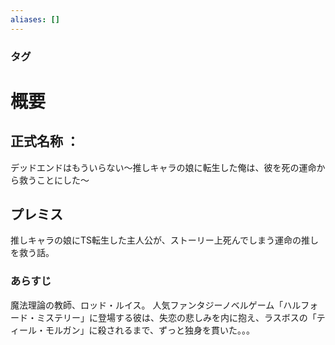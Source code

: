 ```yaml
---
aliases: []
---
```

### タグ
# 概要
## 正式名称 ：
デッドエンドはもういらない～推しキャラの娘に転生した俺は、彼を死の運命から救うことにした～
## プレミス
推しキャラの娘にTS転生した主人公が、ストーリー上死んでしまう運命の推しを救う話。
### あらすじ
魔法理論の教師、ロッド・ルイス。
人気ファンタジーノベルゲーム「ハルフォード・ミステリー」に登場する彼は、失恋の悲しみを内に抱え、ラスボスの「ティール・モルガン」に殺されるまで、ずっと独身を貫いた。。。

